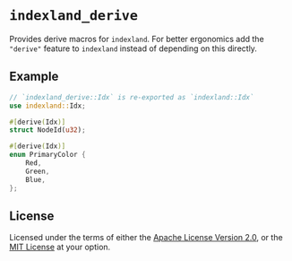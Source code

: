 # `indexland_derive`

Provides derive macros for `indexland`. For better ergonomics add the
`"derive"` feature to `indexland` instead of depending on this directly.

## Example
```rust
// `indexland_derive::Idx` is re-exported as `indexland::Idx`
use indexland::Idx;

#[derive(Idx)]
struct NodeId(u32);

#[derive(Idx)]
enum PrimaryColor {
    Red,
    Green,
    Blue,
};
```

## License
Licensed under the terms of either the [Apache License Version 2.0](../LICENSE-APACHE), or the [MIT License](../LICENSE-MIT) at your option.
